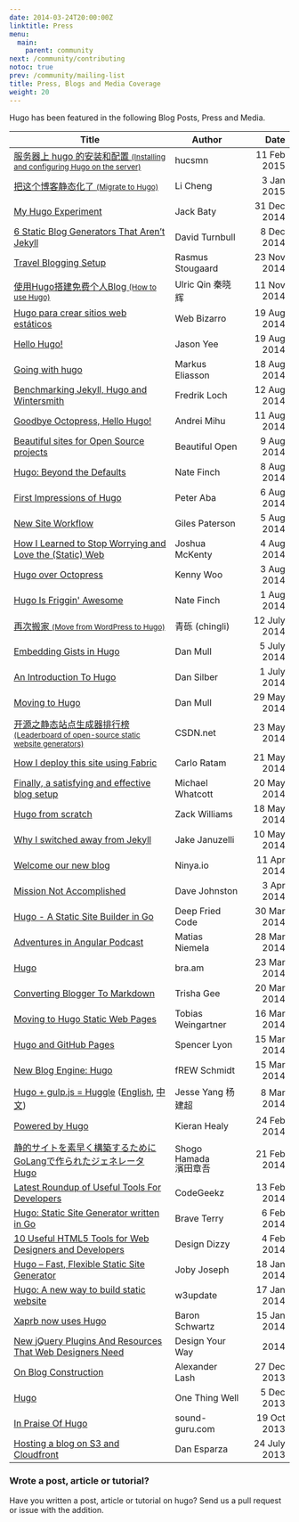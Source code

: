 ```yaml
---
date: 2014-03-24T20:00:00Z
linktitle: Press
menu:
  main:
    parent: community
next: /community/contributing
notoc: true
prev: /community/mailing-list
title: Press, Blogs and Media Coverage
weight: 20
---
```


Hugo has been featured in the following Blog Posts, Press and Media.


| Title | Author | Date  |
| ------ | ------ | -----: |
| [服务器上 hugo 的安装和配置 <small>(Installing and configuring Hugo on the server)</small>](http://hucsmn.com/post/hugo-tutorial-make-it-work/) | hucsmn | 11 Feb 2015 |
| [把这个博客静态化了 <small>(Migrate to Hugo)</small>](http://lich-eng.com/2015/01/03/migrate-to-hugo/) | Li Cheng | 3 Jan 2015 |
| [My Hugo Experiment](http://tilde.club/~jbaty/2014/12/2014-12-31-my-hugo-experiment/) | Jack Baty | 31 Dec 2014 |
| [6 Static Blog Generators That Aren’t Jekyll](http://www.sitepoint.com/6-static-blog-generators-arent-jekyll/) | David Turnbull | 8 Dec 2014 |
| [Travel Blogging Setup](http://www.stou.dk/2014/11/travel-blogging-setup/) | Rasmus Stougaard | 23 Nov 2014 |
| [使用Hugo搭建免费个人Blog <small>(How to use Hugo)</small>](http://ulricqin.com/post/how-to-use-hugo/) | Ulric Qin 秦晓辉 | 11 Nov 2014 |
| [Hugo para crear sitios web estáticos](http://www.webbizarro.com/noticias/1076/hugo-para-crear-sitios-web-estaticos/) | Web Bizarro | 19 Aug 2014 |
| [Hello Hugo!](http://commiechink.com/2014/08/hello-hugo/) | Jason Yee | 19 Aug 2014 |
| [Going with hugo](http://www.markuseliasson.se/article/going-with-hugo/) | Markus Eliasson | 18 Aug 2014 |
| [Benchmarking Jekyll, Hugo and Wintersmith](http://www.internaldeployment.se/post/2014-08-12-Jekyll-and-its-alternatives-from-a-site-generation-point-of-view/)  | Fredrik Loch | 12 Aug 2014 |
| [Goodbye Octopress, Hello Hugo!](http://andreimihu.com/blog/2014/08/11/goodbye-octopress-hello-hugo/)  | Andrei Mihu | 11 Aug 2014 |
| [Beautiful sites for Open Source projects](http://beautifulopen.com/2014/08/09/hugo/)  | Beautiful Open | 9 Aug 2014 |
| [Hugo: Beyond the Defaults](http://npf.io/2014/08/hugo-beyond-the-defaults/)  | Nate Finch | 8 Aug 2014 |
| [First Impressions of Hugo](https://peteraba.com/blog/first-impressions-of-hugo/)  | Peter Aba | 6 Aug 2014 |
| [New Site Workflow](http://vurt.co.uk/post/new_website/) | Giles Paterson | 5 Aug 2014 |
| [How I Learned to Stop Worrying and Love the (Static) Web](http://cognition.ca/post/about-hugo/) |  Joshua McKenty | 4 Aug 2014 |
| [Hugo over Octopress](http://kennywoo.com/blog/hugo---golang-based-static-site-generator/)  | Kenny Woo | 3 Aug 2014 |
| [Hugo Is Friggin' Awesome](http://npf.io/2014/08/hugo-is-awesome/)  | Nate Finch | 1 Aug 2014 |
| [再次搬家 <small>(Move from WordPress to Hugo)</small>](http://www.chingli.com/misc/move-from-wordpress-to-hugo/) | 青砾 (chingli) | 12 July 2014 |
| [Embedding Gists in Hugo](http://danmux.com/posts/embedded_gists/)  | Dan Mull | 5 July 2014 |
| [An Introduction To Hugo](http://www.cirrushosting.com/web-hosting-blog/an-introduction-to-hugo/)  | Dan Silber | 1 July 2014 |
| [Moving to Hugo](http://danmux.com/posts/hugo_based_blog/) | Dan Mull | 29 May 2014   |
| [开源之静态站点生成器排行榜<br><small>(Leaderboard of open-source static website generators)</small>](http://code.csdn.net/news/2819909) | CSDN.net | 23 May 2014   |
| [How I deploy this site using Fabric](http://carlorat.me/quote/fabric/) | Carlo Ratam | 21 May 2014   |
| [Finally, a satisfying and effective blog setup](http://michaelwhatcott.com/now-powered-by-hugo/) | Michael Whatcott | 20 May 2014   |
| [Hugo from scratch](http://zackofalltrades.com/notes/2014/05/hugo-from-scratch/) | Zack Williams | 18 May 2014   |
| [Why I switched away from Jekyll](http://www.jakejanuzelli.com/why-I-switched-away-from-jekyll/) | Jake Januzelli | 10 May 2014   |
| [Welcome our new blog](http://blog.ninya.io/posts/welcome-our-new-blog/) | Ninya.io |  11 Apr 2014   |
| [Mission Not Accomplished](http://johnsto.co.uk/blog/mission-not-accomplished/) | Dave Johnston |  3 Apr 2014   |
| [Hugo - A Static Site Builder in Go](http://deepfriedcode.com/post/hugo/) | Deep Fried Code |  30 Mar 2014   |
| [Adventures in Angular Podcast](http://devchat.tv/adventures-in-angular/003-aia-gdes) | Matias Niemela |  28 Mar 2014   |
| [Hugo](http://bra.am/post/hugo/) | bra.am |  23 Mar 2014   |
| [Converting Blogger To Markdown](http://trishagee.github.io/project/atom-to-hugo/) | Trisha Gee |  20 Mar 2014   |
| [Moving to Hugo Static Web Pages](http://tepid.org/tech/hugo-web/) |  Tobias Weingartner  |  16 Mar 2014   |
| [Hugo and GitHub Pages](http://sglyon.com/blog/2014/creating-the-site/) | Spencer Lyon |  15 Mar 2014   |
| [New Blog Engine: Hugo](https://blog.afoolishmanifesto.com/posts/hugo/) | fREW Schmidt  |  15 Mar 2014   |
| [Hugo + gulp.js = Huggle](http://ktmud.github.io/huggle/en/intro/) ([English](http://ktmud.github.io/huggle/en/intro/), [中文](http://ktmud.github.io/huggle/zh/intro/)) | Jesse Yang 杨建超 | 8 Mar 2014   |
| [Powered by Hugo](http://kieranhealy.org/blog/archives/2014/02/24/powered-by-hugo/) | Kieran Healy  | 24 Feb 2014   |
| [静的サイトを素早く構築するために<br>GoLangで作られたジェネレータHugo](http://hamasyou.com/blog/2014/02/21/hugo/) | <div style="line-height: 1.1;">Shogo Hamada<br>濱田章吾</div> | 21 Feb 2014   |
| [Latest Roundup of Useful Tools For Developers](http://codegeekz.com/latest-roundup-of-useful-tools-for-developers/) | CodeGeekz  |  13 Feb 2014   |
| [Hugo: Static Site Generator written in Go](http://www.braveterry.com/2014/02/06/hugo-static-site-generator-written-in-go/) | Brave Terry  | 6 Feb 2014   |
| [10 Useful HTML5 Tools for Web Designers and Developers](http://designdizzy.com/10-useful-html5-tools-for-web-designers-and-developers/) | Design Dizzy  | 4 Feb 2014   |
| [Hugo – Fast, Flexible Static Site Generator](http://cube3x.com/hugo-fast-flexible-static-site-generator/) |  Joby Joseph |  18 Jan 2014   |
| [Hugo: A new way to build static website](http://www.w3update.com/opensource/hugo-a-new-way-to-build-static-website.html) | w3update | 17 Jan  2014   |
| [Xaprb now uses Hugo](http://xaprb.com/blog/2014/01/15/using-hugo/) | Baron Schwartz  | 15 Jan 2014   |
| [New jQuery Plugins And Resources That Web Designers Need](http://www.designyourway.net/blog/resources/new-jquery-plugins-and-resources-that-web-designers-need/) | Design Your Way  |   2014   |
| [On Blog Construction](http://alexla.sh/post/on-blog-construction/) | Alexander Lash |  27 Dec 2013   |
| [Hugo](http://onethingwell.org/post/69070926608/hugo) | One Thing Well  |  5 Dec 2013   |
| [In Praise Of Hugo](http://sound-guru.com/blog/post/hello-world/) | sound-guru.com  |  19 Oct 2013   |
| [Hosting a blog on S3 and Cloudfront](http://www.danesparza.net/2013/07/hosting-a-blog-on-s3-and-cloudfront/) | Dan Esparza  | 24 July 2013   |

### Wrote a post, article or tutorial?

Have you written a post, article or tutorial on hugo? Send us a pull request or issue with the addition.
